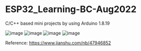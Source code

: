 # ESP32_Learning-BC-Aug2022
C/C++ based mini projects by using Arduino 1.8.19

![image](https://user-images.githubusercontent.com/61530469/185292614-601dfb8a-d471-4a9a-86b8-c1b8a018cb0c.png)
![image](https://user-images.githubusercontent.com/61530469/185292708-c6a9f03c-e1fd-48a6-b73f-17099fe7bf5f.png)
![image](https://user-images.githubusercontent.com/61530469/185292553-8c4c78e5-a19f-442c-a9ac-f5a04bbdc77e.png)
![image](https://user-images.githubusercontent.com/61530469/185033889-87b8b988-812e-40e7-a756-7fe9fb4d0b97.png)

Reference: https://www.jianshu.com/nb/47946852
